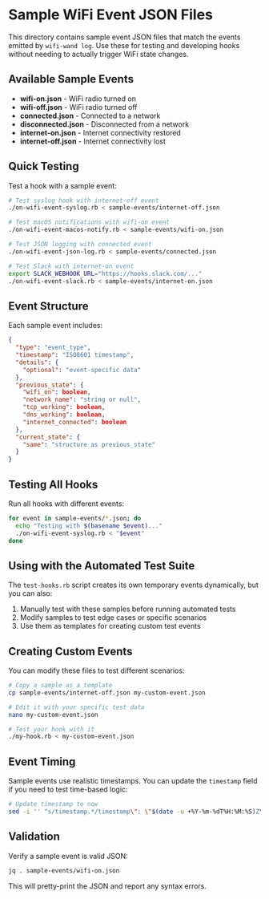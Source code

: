 # Sample WiFi Event JSON Files

This directory contains sample event JSON files that match the events emitted by `wifi-wand log`. 
Use these for testing and developing hooks without needing to actually trigger WiFi state changes.

## Available Sample Events

- **wifi-on.json** - WiFi radio turned on
- **wifi-off.json** - WiFi radio turned off
- **connected.json** - Connected to a network
- **disconnected.json** - Disconnected from a network
- **internet-on.json** - Internet connectivity restored
- **internet-off.json** - Internet connectivity lost

## Quick Testing

Test a hook with a sample event:

```bash
# Test syslog hook with internet-off event
./on-wifi-event-syslog.rb < sample-events/internet-off.json

# Test macOS notifications with wifi-on event
./on-wifi-event-macos-notify.rb < sample-events/wifi-on.json

# Test JSON logging with connected event
./on-wifi-event-json-log.rb < sample-events/connected.json

# Test Slack with internet-on event
export SLACK_WEBHOOK_URL="https://hooks.slack.com/..."
./on-wifi-event-slack.rb < sample-events/internet-on.json
```

## Event Structure

Each sample event includes:

```json
{
  "type": "event_type",
  "timestamp": "ISO8601 timestamp",
  "details": {
    "optional": "event-specific data"
  },
  "previous_state": {
    "wifi_on": boolean,
    "network_name": "string or null",
    "tcp_working": boolean,
    "dns_working": boolean,
    "internet_connected": boolean
  },
  "current_state": {
    "same": "structure as previous_state"
  }
}
```

## Testing All Hooks

Run all hooks with different events:

```bash
for event in sample-events/*.json; do
  echo "Testing with $(basename $event)..."
  ./on-wifi-event-syslog.rb < "$event"
done
```

## Using with the Automated Test Suite

The `test-hooks.rb` script creates its own temporary events dynamically, but you can also:

1. Manually test with these samples before running automated tests
2. Modify samples to test edge cases or specific scenarios
3. Use them as templates for creating custom test events

## Creating Custom Events

You can modify these files to test different scenarios:

```bash
# Copy a sample as a template
cp sample-events/internet-off.json my-custom-event.json

# Edit it with your specific test data
nano my-custom-event.json

# Test your hook with it
./my-hook.rb < my-custom-event.json
```

## Event Timing

Sample events use realistic timestamps. You can update the `timestamp` field if you need to test time-based logic:

```bash
# Update timestamp to now
sed -i '' "s/timestamp.*/timestamp\": \"$(date -u +%Y-%m-%dT%H:%M:%S)Z\",/" my-event.json
```

## Validation

Verify a sample event is valid JSON:

```bash
jq . sample-events/wifi-on.json
```

This will pretty-print the JSON and report any syntax errors.
